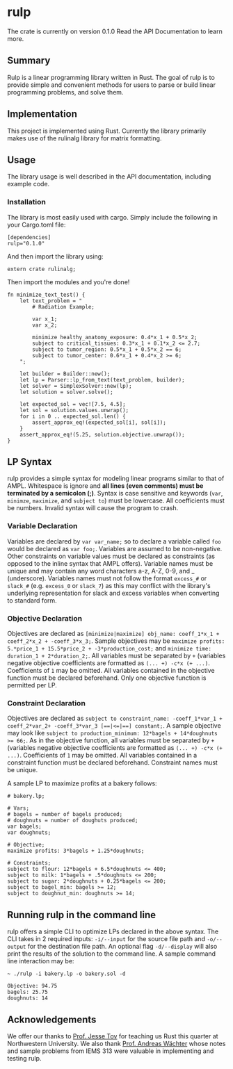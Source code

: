 # rulp
The crate is currently on version 0.1.0
Read the API Documentation to learn more.

## Summary
Rulp is a linear programming library written in Rust.
The goal of rulp is to provide simple and convenient methods for users to parse or build linear programming problems, and solve them.

## Implementation
This project is implemented using Rust.
Currently the library primarily makes use of the rulinalg library for matrix formatting.

## Usage
The library usage is well described in the API documentation, including example code.

### Installation
The library is most easily used with cargo. Simply include the following in your Cargo.toml file:


```
[dependencies]
rulp="0.1.0"
```


And then import the library using:


```
extern crate rulinalg;
```


Then import the modules and you're done!

```
fn minimize_text_test() {
	let text_problem = "	
		# Radiation Example;

		var x_1;
		var x_2;

		minimize healthy_anatomy_exposure: 0.4*x_1 + 0.5*x_2;
		subject to critical_tissues: 0.3*x_1 + 0.1*x_2 <= 2.7;
		subject to tumor_region: 0.5*x_1 + 0.5*x_2 == 6;
		subject to tumor_center: 0.6*x_1 + 0.4*x_2 >= 6;
	";

	let builder = Builder::new();
	let lp = Parser::lp_from_text(text_problem, builder);
	let solver = SimplexSolver::new(lp);
	let solution = solver.solve();

	let expected_sol = vec![7.5, 4.5];
	let sol = solution.values.unwrap();
	for i in 0 .. expected_sol.len() {
		assert_approx_eq!(expected_sol[i], sol[i]);
	}
	assert_approx_eq!(5.25, solution.objective.unwrap());
}
```

## LP Syntax
rulp provides a simple syntax for modeling linear programs similar to that of AMPL. Whitespace is ignore and **all lines (even comments) must be terminated by a semicolon (;)**. Syntax is case sensitive and keywords (`var`, `minimze`, `maximize`, and `subject to`) must be lowercase. All coefficients must be numbers. Invalid syntax will cause the program to crash. 
### Variable Declaration
Variables are declared by `var var_name;` so to declare a variable called `foo` would be declared as `var foo;`. Variables are assumed to be non-negative. Other constraints on variable values must be declared as constraints (as opposed to the inline syntax that AMPL offers). Variable names must be unique and may contain any word characters a-z, A-Z, 0-9, and _ (underscore). Variables names must not follow the format `excess_#` or `slack_#` (e.g. `excess_0` or `slack_7`) as this may conflict with the library's underlying representation for slack and excess variables when converting to standard form. 
### Objective Declaration
Objectives are declared as `[minimize|maximize] obj_name: coeff_1*x_1 + coeff_2*x_2 + -coeff_3*x_3;`. Sample objectives may be `maximize profits: 5.*price_1 + 15.5*price_2 + -3*production_cost;` and `minimize time: duration_1 + 2*duration_2;`. All variables must be separated by `+` (variables negative objective coefficients are formatted as `(... +) -c*x (+ ...)`. Coefficients of `1` may be omitted. All variables contained in the objective function must be declared beforehand. Only one objective function is permitted per LP.
### Constraint Declaration
Objectives are declared as `subject to constraint_name: -coeff_1*var_1 + coeff_2*var_2+ -coeff_3*var_3 [==|<=|==] constant;`. A sample objective may look like `subject to production_minimum: 12*bagels + 14*doughnuts >= 66;`. As in the objective function, all variables must be separated by `+` (variables negative objective coefficients are formatted as `(... +) -c*x (+ ...)`. Coefficients of `1` may be omitted. All variables contained in a constraint function must be declared beforehand. Constraint names must be unique. 

A sample LP to maximize profits at a bakery follows:

```
# bakery.lp;

# Vars;
# bagels = number of bagels produced;
# doughnuts = number of doughuts produced;
var bagels;
var doughnuts;

# Objective;
maximize profits: 3*bagels + 1.25*doughnuts;

# Constraints;
subject to flour: 12*bagels + 6.5*doughnuts <= 400;
subject to milk: 1*bagels + .5*doughnuts <= 200;
subject to sugar: 2*doughnuts + 0.25*bagels <= 200;
subject to bagel_min: bagels >= 12;
subject to doughnut_min: doughnuts >= 14;
```

## Running rulp in the command line
rulp offers a simple CLI to optimize LPs declared in the above syntax. The CLI takes in 2 required inputs: `-i/--input` for the source file path and `-o/--output` for the destination file path. An optional flag `-d/--display` will also print the results of the solution to the command line. A sample command line interaction may be: 

```
~ ./rulp -i bakery.lp -o bakery.sol -d
  
Objective: 94.75
bagels: 25.75
doughnuts: 14
```

## Acknowledgements
We offer our thanks to [Prof. Jesse Tov](http://users.eecs.northwestern.edu/~jesse/) for teaching us Rust this quarter at Northwestern University. We also thank [Prof. Andreas Wächter](http://users.iems.northwestern.edu/~andreasw/) whose notes and sample problems from IEMS 313 were valuable in implementing and testing rulp. 
